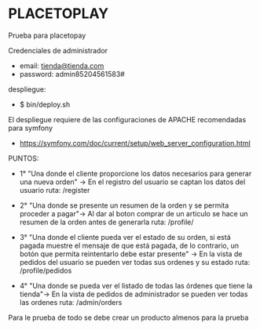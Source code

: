 # PLACETOPLAY
Prueba para placetopay

Credenciales de administrador 

- email: tienda@tienda.com
- password: admin85204561583#

despliegue:

 - $ bin/deploy.sh

El despliegue requiere de las configuraciones de APACHE recomendadas para symfony

- https://symfony.com/doc/current/setup/web_server_configuration.html


PUNTOS:

- 1° "Una donde el cliente proporcione los datos necesarios para generar una nueva
orden"  -> En el registro del usuario se captan los datos del usuario ruta: /register

- 2° "Una donde se presente un resumen de la orden y se permita proceder a pagar"-> Al dar al boton comprar de un articulo se hace un resumen de la orden antes de generarla ruta: /profile/

- 3° "Una donde el cliente pueda ver el estado de su orden, si está pagada muestre el
mensaje de que está pagada, de lo contrario, un botón que permita reintentarlo
debe estar presente" -> En la vista de pedidos del usuario se pueden ver todas sus ordenes y su estado ruta: /profile/pedidos

- 4° "Una donde se pueda ver el listado de todas las órdenes que tiene la tienda"-> En la vista de pedidos de administrador se pueden ver todas las ordenes ruta: /admin/orders


Para le prueba de todo se debe crear un producto almenos para la prueba